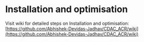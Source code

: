 
# Installation and optimisation
Visit wiki for detailed steps on Installation and optimisation: [https://github.com/Abhishek-Devidas-Jadhav/CDAC_ACR/wiki](https://github.com/Abhishek-Devidas-Jadhav/CDAC_ACR/wiki)
